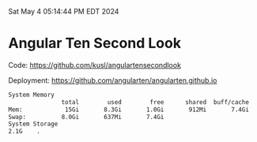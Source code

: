 Sat May  4 05:14:44 PM EDT 2024

# Angular Ten Second Look

Code: https://github.com/kusl/angulartensecondlook

Deployment: https://github.com/angularten/angularten.github.io

```bash
System Memory
               total        used        free      shared  buff/cache   available
Mem:            15Gi       8.3Gi       1.0Gi       912Mi       7.4Gi       6.9Gi
Swap:          8.0Gi       637Mi       7.4Gi
System Storage
2.1G	.
```
